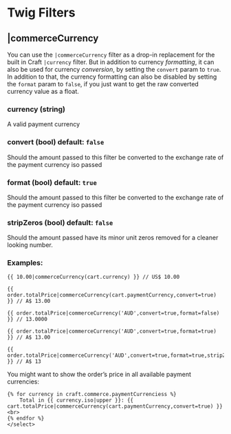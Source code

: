 # Twig Filters

## |commerceCurrency

You can use the `|commerceCurrency` filter as a drop-in replacement for the built in Craft `|currency` filter. But in addition to currency _formatting_, it can also be used for currency _conversion_, by setting the `convert` param to `true`. In addition to that, the currency formatting can also be disabled by setting the `format` param to `false`, if you just want to get the raw converted currency value as a float.

### currency (string)
A valid payment currency

### convert (bool) default: `false`
Should the amount passed to this filter be converted to the exchange rate of the payment currency iso passed

### format (bool) default: `true`
Should the amount passed to this filter be converted to the exchange rate of the payment currency iso passed

### stripZeros (bool) default: `false`
Should the amount passed have its minor unit zeros removed for a cleaner looking number.

### Examples:

```
{{ 10.00|commerceCurrency(cart.currency) }} // US$ 10.00

{{ order.totalPrice|commerceCurrency(cart.paymentCurrency,convert=true) }} // A$ 13.00

{{ order.totalPrice|commerceCurrency('AUD',convert=true,format=false) }} // 13.0000

{{ order.totalPrice|commerceCurrency('AUD',convert=true,format=true) }} // A$ 13.00

{{ order.totalPrice|commerceCurrency('AUD',convert=true,format=true,stripZeros=true) }} // A$ 13
```

You might want to show the order’s price in all available payment currencies:

```twig
{% for currency in craft.commerce.paymentCurrenciess %}
    Total in {{ currency.iso|upper }}: {{ cart.totalPrice|commerceCurrency(cart.paymentCurrency,convert=true) }} <br>
{% endfor %}
</select>
```


